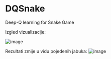 # DQSnake
Deep-Q learning for Snake Game

Izgled vizualizacije:

![image](https://user-images.githubusercontent.com/103512621/209010527-ef60ca96-c281-4234-9908-b4d333cbfc89.png)

Rezultati zmije u vidu pojedenih jabuka:
![image](https://user-images.githubusercontent.com/103512621/209010579-f890ec8f-dc4f-4e04-8c79-3eeb0ae2e3d5.png)

